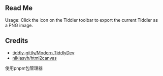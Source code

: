 ## Read Me

Usage: Click the icon on the Tiddler toolbar to export the current Tiddler as a PNG image.

## Credits

* [tiddly-gittly/Modern.TiddlyDev](https://github.com/tiddly-gittly/Modern.TiddlyDev)
* [niklasvh/html2canvas](https://github.com/niklasvh/html2canvas)

使用pnpm包管理器

